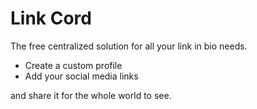 # Link Cord
The free centralized solution for all your link in bio needs. 
- Create a custom profile
- Add your social media links 

and share it for the whole world to see.

